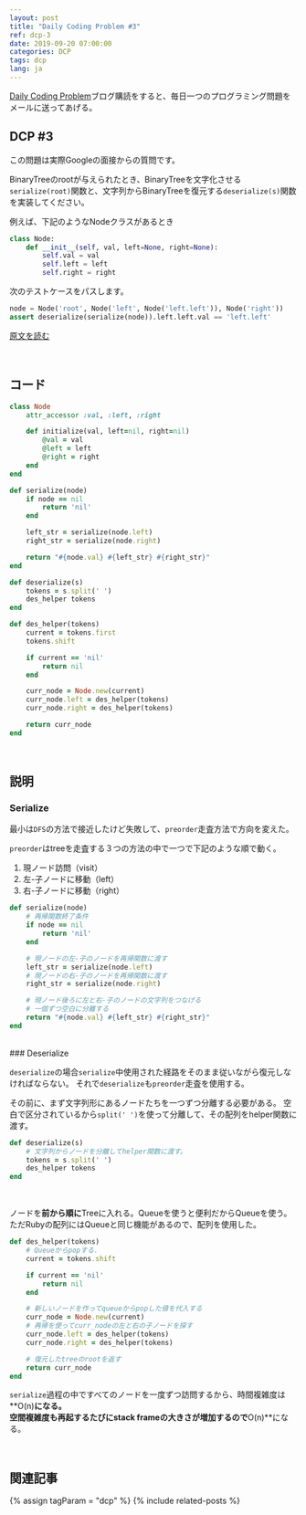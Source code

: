 ```yaml
---
layout: post
title: "Daily Coding Problem #3"
ref: dcp-3
date: 2019-09-20 07:00:00
categories: DCP
tags: dcp
lang: ja
---
```


[Daily Coding Problem](https://www.dailycodingproblem.com)ブログ購読をすると、毎日一つのプログラミング問題をメールに送ってあげる。


## DCP #3 <a id="problem"></a>
この問題は実際Googleの面接からの質問です。

BinaryTreeのrootが与えられたとき、BinaryTreeを文字化させる`serialize(root)`関数と、文字列からBinaryTreeを復元する`deserialize(s)`関数を実装してください。

例えば、下記のようなNodeクラスがあるとき

```python
class Node:
    def __init__(self, val, left=None, right=None):
        self.val = val
        self.left = left
        self.right = right
```
次のテストケースをパスします。

```python
node = Node('root', Node('left', Node('left.left')), Node('right'))
assert deserialize(serialize(node)).left.left.val == 'left.left'
```

[原文を読む](en-dcp-3.html#dcp3)

<br>

## コード <a id="code"></a>

```ruby
class Node
    attr_accessor :val, :left, :right

    def initialize(val, left=nil, right=nil)
        @val = val
        @left = left
        @right = right
    end
end

def serialize(node)
    if node == nil 
        return 'nil'
    end

    left_str = serialize(node.left)
    right_str = serialize(node.right)

    return "#{node.val} #{left_str} #{right_str}"
end

def deserialize(s)
    tokens = s.split(' ')
    des_helper tokens
end

def des_helper(tokens)
    current = tokens.first
    tokens.shift

    if current == 'nil'
        return nil
    end

    curr_node = Node.new(current)
    curr_node.left = des_helper(tokens)
    curr_node.right = des_helper(tokens)

    return curr_node
end
```
<br>

## 説明 <a id="explain"></a>

### Serialize 
最小は`DFS`の方法で接近したけど失敗して、`preorder`走査方法で方向を変えた。

`preorder`はtreeを走査する３つの方法の中で一つで下記のような順で動く。
1. 現ノード訪問（visit）
2. 左-子ノードに移動（left）
3. 右-子ノードに移動（right）

```ruby
def serialize(node)
    # 再帰関数終了条件
    if node == nil 
        return 'nil'
    end

    # 現ノードの左-子のノードを再帰関数に渡す
    left_str = serialize(node.left)
    # 現ノードの右-子のノードを再帰関数に渡す
    right_str = serialize(node.right)

    # 現ノード後ろに左と右-子のノードの文字列をつなげる
    # 一個ずつ空白に分離する
    return "#{node.val} #{left_str} #{right_str}"
end
```

<br>
### Deserialize

`deserialize`の場合`serialize`中使用された経路をそのまま従いながら復元しなければならない。
それで`deserialize`も`preorder`走査を使用する。

その前に、まず文字列形にあるノードたちを一つずつ分離する必要がある。
空白で区分されているから`split(' ')`を使って分離して、その配列をhelper関数に渡す。

```ruby
def deserialize(s)
    # 文字列からノードを分離してhelper関数に渡す。
    tokens = s.split(' ')
    des_helper tokens
end
```
<br>

ノードを**前から順に**Treeに入れる。Queueを使うと便利だからQueueを使う。
ただRubyの配列にはQueueと同じ機能があるので、配列を使用した。

```ruby
def des_helper(tokens)
    # Queueからpopする.
    current = tokens.shift

    if current == 'nil'
        return nil
    end

    # 新しいノードを作ってqueueからpopした値を代入する
    curr_node = Node.new(current)
    # 再帰を使ってcurr_nodeの左と右の子ノードを探す
    curr_node.left = des_helper(tokens)
    curr_node.right = des_helper(tokens)

    # 復元したtreeのrootを返す
    return curr_node
end
```

`serialize`過程の中ですべてのノードを一度ずつ訪問するから、時間複雑度は**O(n)**になる。<br>
空間複雑度も再起するたびにstack frameの大きさが増加するので**O(n)**になる。

<br>

## 関連記事 <a id="related"></a>
{% assign tagParam = "dcp" %}
{% include related-posts %}
